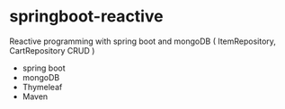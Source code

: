 # springboot-reactive
Reactive programming with spring boot and mongoDB
 ( ItemRepository, CartRepository CRUD )

- spring boot
- mongoDB
- Thymeleaf
- Maven
